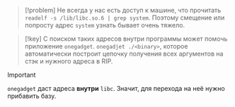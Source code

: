 
> [!problem] 
> Не всегда у нас есть доступ к машине, что прочитать `readelf -s /lib/libc.so.6 | grep system`. Поэтому смещение или попросту адрес `system` узнать бывает очень тяжело.

> [!key] 
> С поиском таких адресов внутри программы может помочь приложение `onegadget`.
> `onegadjet ./<binary>`, которое автоматически построит цепочку получения всех аргументов на стэк и нужного адреса в RIP.
> 

> [!important] 
> `onegadget` даст адреса **внутри** `libc`. Значит, для перехода на неё нужно прибавить базу.

